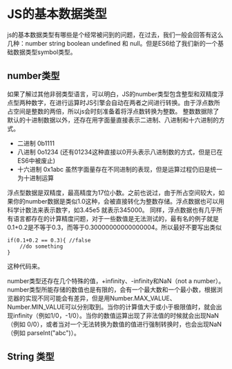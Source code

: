 # JS的基本数据类型

js的基本数据类型有哪些是个经常被问到的问题，在过去，我们一般会回答有这么几种：number string boolean undefined 和 null。但是ES6给了我们新的一个基础数据类型symbol类型。

## number类型
如果了解过其他非弱类型语言，可以明白，JS的number类型包含整型和双精度浮点型两种数字，在进行运算时JS引擎会自动在两者之间进行转换。由于浮点数所占空间是整数的两倍，所以js会时刻准备着将浮点数转换为整数。
整数数据除了默认的十进制数据以外，还存在用字面量直接表示二进制、八进制和十六进制的方式。
* 二进制 0b1111
* 八进制 0o1234 (还有01234这种直接以0开头表示八进制数的方式，但是已在ES6中被废止)
* 十六进制 0x1abc
虽然字面量存在不同进制的表现，但是运算过程仍旧是统一为十进制运算

浮点型数据是双精度，最高精度为17位小数。之前也说过，由于所占空间较大，如果你的number数据是类似1.0这种，会被直接转化为整数存储。浮点数据也可以用科学计数法来表示数字，如3.45e5 就表示345000。
同样，浮点数据也有几乎所有语言都存在的计算精度问题，对于一些数值是无法测试的，最有名的例子就是0.1+0.2是不等于0.3，而等于0.30000000000000004。所以最好不要写出类似
    
    if(0.1+0.2 == 0.3){ //false
        //do something
    }
这种代码来。

number类型还存在几个特殊的值，+infinity、-infinity和NaN（not a number）。
number类型所能存储的数值也是有限的，会有一个最大数和一个最小数，根据浏览器的实现不同可能会有差异，但是用Number.MAX_VALUE、Number.MIN_VALUE可以分别取到。当你的计算值大于或小于极限值时，就会出现infinity（例如1/0，-1/0）。当你的数值运算出现了非法值的时候就会出现NaN（例如 0/0），或者当对一个无法转换为数值的值进行强制转换时，也会出现NaN（例如 parseInt("abc")）。

## String 类型



